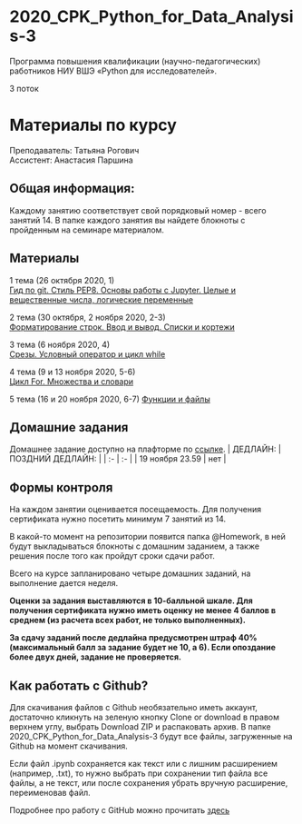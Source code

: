 # 2020_CPK_Python_for_Data_Analysis-3

Программа повышения квалификации (научно-педагогических) работников НИУ ВШЭ
«Python для исследователей».

3 поток

# Материалы по курсу 

Преподаватель: Татьяна Рогович  
Ассистент: Анастасия Паршина  

## Общая информация:
Каждому занятию соответствует свой порядковый номер - всего занятий 14. В папке каждого занятия вы найдете блокноты с пройденным на семинаре материалом.

## Материалы
1 тема (26 октября 2020, 1)  
[Гид по git. Стиль PEP8. Основы работы с Jupyter. Целые и вещественные числа, логические переменные](https://github.com/rogovich/2020_CPK_Python_for_Data_Analysis-3/tree/master/01_Introduction)

2 тема (30 октября, 2 ноября 2020, 2-3)  
[Форматирование строк. Ввод и вывод. Списки и кортежи](https://github.com/rogovich/2020_CPK_Python_for_Data_Analysis-3/tree/main/02_Strings_Lists_Tuples)

3 тема (6 ноября 2020, 4)  
[Срезы. Условный оператор и цикл while](https://github.com/rogovich/2020_CPK_Python_for_Data_Analysis-3/tree/main/03_If_Else_While)

4 тема (9 и 13 ноября 2020, 5-6)  
[Цикл For. Множества и словари](https://github.com/rogovich/2020_CPK_Python_for_Data_Analysis-3/tree/main/04_Set_Dict_For)

5 тема (16 и 20 ноября 2020, 6-7)
[Функции и файлы](https://github.com/rogovich/2020_CPK_Python_for_Data_Analysis-3/tree/main/05_Functions_Files)

## Домашние задания
Домашнее задание доступно на плафторме по [ссылке](https://online.hse.ru/mod/quiz/view.php?id=182945). 
| ДЕДЛАЙН: | ПОЗДНИЙ ДЕДЛАЙН: |
| :- | :- |
| 19 ноября 23.59 | нет |

## Формы контроля
На каждом занятии оценивается посещаемость. Для получения сертификата нужно посетить минимум 7 занятий из 14.

В какой-то момент на репозитории появится папка @Homework, в ней будут выкладываться блокноты с домашним заданием, а также решения после того как пройдут сроки сдачи работ.

Всего на курсе запланировано четыре домашних заданий, на выполнение дается неделя. 

**Оценки за задания выставляются в 10-балльной шкале. Для получения сертификата нужно иметь оценку не менее 4 баллов в среднем (из расчета всех работ, не только выполненных).**

**За сдачу заданий после дедлайна предусмотрен штраф 40% (максимальный балл за задание будет не 10, а 6). Если опоздание более двух дней, задание не проверяется.**


## Как работать с Github?
Для скачивания файлов с Github необязательно иметь аккаунт, достаточно кликнуть на зеленую кнопку Clone or download в правом верхнем углу, выбрать Download ZIP и распаковать архив. В папке 2020_CPK_Python_for_Data_Analysis-3 будут все файлы, загруженные на Github на момент скачивания.

Если файл .ipynb сохраняется как текст или с лишним расширением (например, .txt), то нужно выбрать при сохранении тип файла все файлы, 
а не текст, или после сохранения убрать вручную расширение, переименовав файл.

Подробнее про работу с GitHub можно прочитать [здесь](https://github.com/rogovich/2020_CPK_Python_for_Data_Analysis-3/blob/master/01_Introduction/2020_CPK_1_0_git.ipynb)
